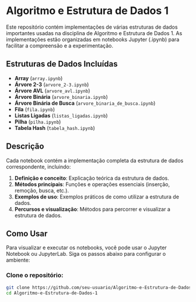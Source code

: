 # Algoritmo e Estrutura de Dados 1

Este repositório contém implementações de várias estruturas de dados importantes usadas na disciplina de Algoritmo e Estrutura de Dados 1. As implementações estão organizadas em notebooks Jupyter (.ipynb) para facilitar a compreensão e a experimentação.

## Estruturas de Dados Incluídas

- **Array** (`array.ipynb`)
- **Árvore 2-3** (`arvore_2-3.ipynb`)
- **Árvore AVL** (`arvore_avl.ipynb`)
- **Árvore Binária** (`arvore_binaria.ipynb`)
- **Árvore Binária de Busca** (`arvore_binaria_de_busca.ipynb`)
- **Fila** (`fila.ipynb`)
- **Listas Ligadas** (`listas_ligadas.ipynb`)
- **Pilha** (`pilha.ipynb`)
- **Tabela Hash** (`tabela_hash.ipynb`)

## Descrição

Cada notebook contém a implementação completa da estrutura de dados correspondente, incluindo:

1. **Definição e conceito**: Explicação teórica da estrutura de dados.
2. **Métodos principais**: Funções e operações essenciais (inserção, remoção, busca, etc.).
3. **Exemplos de uso**: Exemplos práticos de como utilizar a estrutura de dados.
4. **Percursos e visualização**: Métodos para percorrer e visualizar a estrutura de dados.

## Como Usar

Para visualizar e executar os notebooks, você pode usar o Jupyter Notebook ou JupyterLab. Siga os passos abaixo para configurar o ambiente:

### Clone o repositório:
```bash
git clone https://github.com/seu-usuario/Algoritmo-e-Estrutura-de-Dados-1.git
cd Algoritmo-e-Estrutura-de-Dados-1
